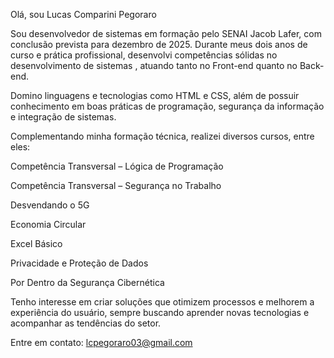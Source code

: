 Olá, sou Lucas Comparini Pegoraro

Sou desenvolvedor de sistemas em formação pelo SENAI Jacob Lafer, com conclusão prevista para dezembro de 2025. Durante meus dois anos de curso e prática profissional, desenvolvi competências sólidas no desenvolvimento de sistemas , atuando tanto no Front-end quanto no Back-end.

Domino linguagens e tecnologias como HTML e CSS, além de possuir conhecimento em boas práticas de programação, segurança da informação e integração de sistemas.

Complementando minha formação técnica, realizei diversos cursos, entre eles:

Competência Transversal – Lógica de Programação

Competência Transversal – Segurança no Trabalho

Desvendando o 5G

Economia Circular

Excel Básico

Privacidade e Proteção de Dados

Por Dentro da Segurança Cibernética

Tenho interesse em criar soluções que otimizem processos e melhorem a experiência do usuário, sempre buscando aprender novas tecnologias e acompanhar as tendências do setor.

Entre em contato: lcpegoraro03@gmail.com



<!--
**lucas777-code/lucas777-code** is a ✨ _special_ ✨ repository because its `README.md` (this file) appears on your GitHub profile.

Here are some ideas to get you started:

- 🔭 I’m currently out of work
- 🌱 I’m currently learning ...
- 👯 I’m looking to collaborate on ...
- 🤔 I’m looking for help with ...
- 💬 Ask me about ...
- 📫 How to reach me: ...
- 😄 Pronouns: ...
- ⚡ Fun fact: ...

